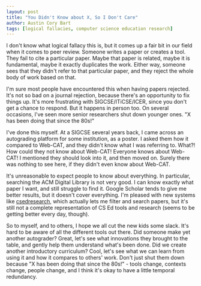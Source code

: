 ```yaml
---
layout: post
title: "You Didn't Know about X, So I Don't Care"
author: Austin Cory Bart
tags: [logical fallacies, computer science education research]
---
```


I don't know what logical fallacy this is, but it comes up a fair bit in our field when it comes to peer review. Someone writes a paper or creates a tool. They fail to cite a particular paper. Maybe that paper is related, maybe it is fundamental, maybe it exactly duplicates the work. Either way, someone sees that they didn't refer to that particular paper, and they reject the whole body of work based on that.

I'm sure most people have encountered this when having papers rejected. It's not so bad on a journal rejection, because there's an opportunity to fix things up. It's more frustrating with SIGCSE/ITiCSE/ICER, since you don't get a chance to respond. But it happens in person too. On several occasions, I've seen more senior researchers shut down younger ones. "X has been doing that since the 80s!"  

I've done this myself. At a SIGCSE several years back, I came across an autograding platform for some institution, as a poster. I asked them how it compared to Web-CAT, and they didn't know what I was referring to. What?! How could they not know about Web-CAT! Everyone knows about Web-CAT! I mentioned they should look into it, and then moved on. Surely there was nothing to see here, if they didn't even know about Web-CAT.

It's unreasonable to expect people to know about everything. In particular, searching the ACM Digital Library is not very good. I can know exactly what paper I want, and still struggle to find it. Google Scholar tends to give me better results, but it doesn't cover everything. I'm pleased with new systems like [csedresearch](http://csedresearch.org/), which actually lets me filter and search papers, but it's still not a complete representation of CS Ed tools and research (seems to be getting better every day, though).

So to myself, and to others, I hope we all cut the new kids some slack. It's hard to be aware of all the different tools out there. Did someone make yet another autograder? Great, let's see what innovations they brought to the table, and gently help them understand what's been done. Did we create another introductory curriculum? Cool, let's see what we can learn from using it and how it compares to others' work. Don't just shut them down because "X has been doing that since the 80s!" - tools change, contexts change, people change, and I think it's okay to have a little temporal redundancy.